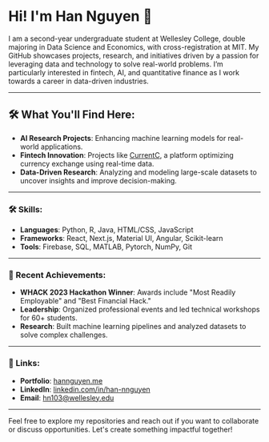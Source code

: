 <!--
**hanxngn05/hanxngn05** is a ✨ _special_ ✨ repository because its `README.md` (this file) appears on your GitHub profile.
-->

# Hi! I'm Han Nguyen 👋

I am a second-year undergraduate student at Wellesley College, double majoring in Data Science and Economics, with cross-registration at MIT. My GitHub showcases projects, research, and initiatives driven by a passion for leveraging data and technology to solve real-world problems. I’m particularly interested in fintech, AI, and quantitative finance as I work towards a career in data-driven industries.

---

## 🛠 What You'll Find Here:
- **AI Research Projects**: Enhancing machine learning models for real-world applications.
- **Fintech Innovation**: Projects like [CurrentC](http://currentc.wiki), a platform optimizing currency exchange using real-time data.
- **Data-Driven Research**: Analyzing and modeling large-scale datasets to uncover insights and improve decision-making.

---

### 🛠 Skills:
- **Languages**: Python, R, Java, HTML/CSS, JavaScript
- **Frameworks**: React, Next.js, Material UI, Angular, Scikit-learn
- **Tools**: Firebase, SQL, MATLAB, Pytorch, NumPy, Git

---

### 🌟 Recent Achievements:
- **WHACK 2023 Hackathon Winner**: Awards include "Most Readily Employable" and "Best Financial Hack."
- **Leadership**: Organized professional events and led technical workshops for 60+ students.
- **Research**: Built machine learning pipelines and analyzed datasets to solve complex challenges.

---

### 🔗 Links:
- **Portfolio**: [hannguyen.me](https://hannguyen.me/)
- **LinkedIn**: [linkedin.com/in/han-nnguyen](https://www.linkedin.com/in/han-nnguyen)
- **Email**: hn103@wellesley.edu

---

Feel free to explore my repositories and reach out if you want to collaborate or discuss opportunities. Let's create something impactful together!
